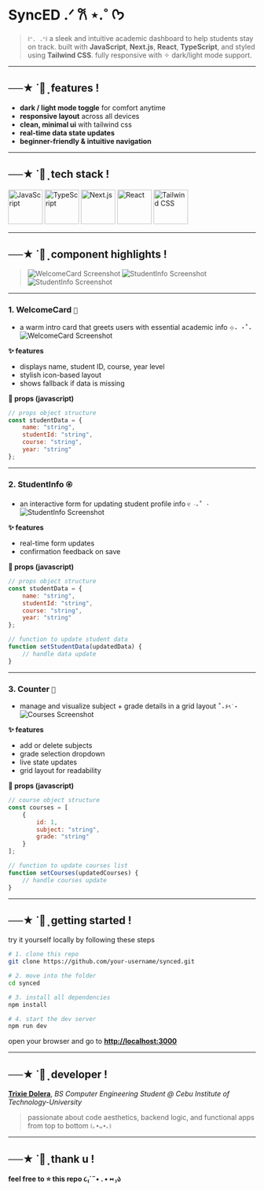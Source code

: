 # **SyncED** .ᐟ 𐙚 ⋆.˚ ᡣ𐭩

> `꒰ᐢ. .ᐢ꒱` a sleek and intuitive academic dashboard to help students stay on track. built with **JavaScript**, **Next.js**, **React**, **TypeScript**, and styled using **Tailwind CSS**. fully responsive with ✧ dark/light mode support.

---

## **──★ ˙🧷 ̟   features !**

- **dark / light mode toggle** for comfort anytime  
- **responsive layout** across all devices  
- **clean, minimal ui** with tailwind css
- **real-time data state updates**  
- **beginner-friendly & intuitive navigation**  

---

## **──★ ˙🧷 ̟   tech stack !**

<p align="left">
    <img src="https://raw.githubusercontent.com/devicons/devicon/master/icons/javascript/javascript-original.svg" alt="JavaScript" width="70"/>
    <img src="https://raw.githubusercontent.com/devicons/devicon/master/icons/typescript/typescript-original.svg" alt="TypeScript" width="70"/>
    <img src="https://raw.githubusercontent.com/devicons/devicon/master/icons/nextjs/nextjs-original.svg" alt="Next.js" width="70"/>
    <img src="https://raw.githubusercontent.com/devicons/devicon/master/icons/react/react-original.svg" alt="React" width="70"/>
    <img src="https://www.vectorlogo.zone/logos/tailwindcss/tailwindcss-icon.svg" alt="Tailwind CSS" width="70"/>
</p>

---

## **──★ ˙🧷 ̟   component highlights !**

> ![WelcomeCard Screenshot](/public/welcome-card-light.png)
> ![StudentInfo Screenshot](/public/student-info-light.png)
> ![StudentInfo Screenshot](/public/courses-light.png)

---

### 1. **WelcomeCard** `🌸`

- a warm intro card that greets users with essential academic info `⊹₊ ⋆˚₊`
![WelcomeCard Screenshot](/public/welcome-card-dark.png)

**✨ features**
- displays name, student ID, course, year level  
- stylish icon-based layout
- shows fallback if data is missing  

**🧾 props (javascript)**
```js
// props object structure
const studentData = {
    name: "string",
    studentId: "string",
    course: "string",
    year: "string"
};
```

---

### 2. **StudentInfo** `🏵️`

- an interactive form for updating student profile info `୧ ‧₊˚ ⋅`
![StudentInfo Screenshot](/public/student-info-dark.png)

**✨ features**
- real-time form updates  
- confirmation feedback on save

**🧾 props (javascript)**
```js
// props object structure
const studentData = {
    name: "string",
    studentId: "string",
    course: "string",
    year: "string"
};

// function to update student data
function setStudentData(updatedData) {
    // handle data update
}
```

---

### 3. **Counter** `🌷`

- manage and visualize subject + grade details in a grid layout `˚₊۶ৎ˙⋆`
![Courses Screenshot](/public/courses-dark.png)

**✨ features**
- add or delete subjects  
- grade selection dropdown  
- live state updates  
- grid layout for readability

**🧾 props (javascript)**
```js
// course object structure
const courses = [
    {
        id: 1,
        subject: "string",
        grade: "string"
    }
];

// function to update courses list
function setCourses(updatedCourses) {
    // handle courses update
}
```

---

## **──★ ˙🧷 ̟   getting started !**

try it yourself locally by following these steps

```bash
# 1. clone this repo
git clone https://github.com/your-username/synced.git

# 2. move into the folder
cd synced

# 3. install all dependencies
npm install

# 4. start the dev server
npm run dev
```

open your browser and go to 
**[http://localhost:3000](http://localhost:3000)**

---

## **──★ ˙🧷 ̟   developer !**

**[Trixie Dolera](https://github.com/nsfw-syntaxia)**, *BS Computer Engineering Student @ Cebu Institute of Technology-University*  
> passionate about code aesthetics, backend logic, and functional apps from top to bottom `꒰｡•ᴗ•｡꒱`

---

## **──★ ˙🧷 ̟   thank u !**

**feel free to ⭐ this repo ૮₍´˶• . • ⑅ ₎ა**